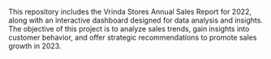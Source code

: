 This repository includes the Vrinda Stores Annual Sales Report for 2022, along with an interactive dashboard designed for data analysis and insights. The objective of this project is to analyze sales trends, gain insights into customer behavior, and offer strategic recommendations to promote sales growth in 2023.
